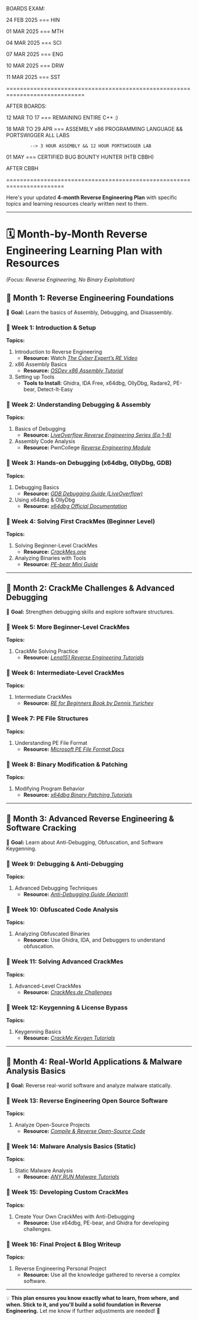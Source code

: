 BOARDS EXAM: 

24 FEB 2025 === HIN

01 MAR 2025 === MTH

04 MAR 2025 === SCI

07 MAR 2025 === ENG

10 MAR 2025 === DRW

11 MAR 2025 === SST


=============================================================================

AFTER BOARDS:

12 MAR TO 17 === REMAINING ENTIRE C++ :)

18 MAR TO 29 APR === ASSEMBLY x86 PROGRAMMING LANGUAGE && PORTSWIGGER ALL LABS

		     --> 3 HOUR ASSEMBLY && 12 HOUR PORTSWIGGER LAB

01 MAY === CERTIFIED BUG BOUNTY HUNTER (HTB CBBH)

AFTER CBBH

=======================================================================

Here's your updated **4-month Reverse Engineering Plan** with specific topics and learning resources clearly written next to them.  

---

# **🗓️ Month-by-Month Reverse Engineering Learning Plan with Resources**  
*(Focus: Reverse Engineering, No Binary Exploitation)*  

## **📌 Month 1: Reverse Engineering Foundations**  
🎯 **Goal:** Learn the basics of Assembly, Debugging, and Disassembly.

### **📅 Week 1: Introduction & Setup**  
**Topics:**  
1. Introduction to Reverse Engineering  
   - **Resource:** Watch *[The Cyber Expert’s RE Video](https://www.youtube.com/@thecyberexpert)*  
2. x86 Assembly Basics  
   - **Resource:** *[OSDev x86 Assembly Tutorial](https://wiki.osdev.org/X86_Assembly_Tutorial)*  
3. Setting up Tools  
   - **Tools to Install:** Ghidra, IDA Free, x64dbg, OllyDbg, Radare2, PE-bear, Detect-It-Easy  

### **📅 Week 2: Understanding Debugging & Assembly**  
**Topics:**  
1. Basics of Debugging  
   - **Resource:** *[LiveOverflow Reverse Engineering Series (Ep 1-8)](https://www.youtube.com/c/LiveOverflow)*  
2. Assembly Code Analysis  
   - **Resource:** PwnCollege *[Reverse Engineering Module](https://pwn.college/)*  

### **📅 Week 3: Hands-on Debugging (x64dbg, OllyDbg, GDB)**  
**Topics:**  
1. Debugging Basics  
   - **Resource:** *[GDB Debugging Guide (LiveOverflow)](https://www.youtube.com/c/LiveOverflow)*  
2. Using x64dbg & OllyDbg  
   - **Resource:** *[x64dbg Official Documentation](https://x64dbg.com/)*  

### **📅 Week 4: Solving First CrackMes (Beginner Level)**  
**Topics:**  
1. Solving Beginner-Level CrackMes  
   - **Resource:** *[CrackMes.one](https://crackmes.one/)*  
2. Analyzing Binaries with Tools  
   - **Resource:** *[PE-bear Mini Guide](https://www.hexacorn.com/blog/2018/12/26/pe-bear-a-mini-tutorial/)*  

---

## **📌 Month 2: CrackMe Challenges & Advanced Debugging**  
🎯 **Goal:** Strengthen debugging skills and explore software structures.

### **📅 Week 5: More Beginner-Level CrackMes**  
**Topics:**  
1. CrackMe Solving Practice  
   - **Resource:** *[Lena151 Reverse Engineering Tutorials](https://tuts4you.com/download.php?list.17)*  

### **📅 Week 6: Intermediate-Level CrackMes**  
**Topics:**  
1. Intermediate CrackMes  
   - **Resource:** *[RE for Beginners Book by Dennis Yurichev](https://beginners.re/)*  

### **📅 Week 7: PE File Structures**  
**Topics:**  
1. Understanding PE File Format  
   - **Resource:** *[Microsoft PE File Format Docs](https://learn.microsoft.com/en-us/windows/win32/debug/pe-format)*  

### **📅 Week 8: Binary Modification & Patching**  
**Topics:**  
1. Modifying Program Behavior  
   - **Resource:** *[x64dbg Binary Patching Tutorials](https://www.youtube.com/@crackthec0de)*  

---

## **📌 Month 3: Advanced Reverse Engineering & Software Cracking**  
🎯 **Goal:** Learn about Anti-Debugging, Obfuscation, and Software Keygenning.

### **📅 Week 9: Debugging & Anti-Debugging**  
**Topics:**  
1. Advanced Debugging Techniques  
   - **Resource:** *[Anti-Debugging Guide (Apriorit)](https://www.apriorit.com/dev-blog/316-anti-debugging-and-anti-reverse-engineering-tricks)*  

### **📅 Week 10: Obfuscated Code Analysis**  
**Topics:**  
1. Analyzing Obfuscated Binaries  
   - **Resource:** Use Ghidra, IDA, and Debuggers to understand obfuscation.

### **📅 Week 11: Solving Advanced CrackMes**  
**Topics:**  
1. Advanced-Level CrackMes  
   - **Resource:** *[CrackMes.de Challenges](https://crackmes.de/)*  

### **📅 Week 12: Keygenning & License Bypass**  
**Topics:**  
1. Keygenning Basics  
   - **Resource:** *[CrackMe Keygen Tutorials](https://crackmes.one/)*  

---

## **📌 Month 4: Real-World Applications & Malware Analysis Basics**  
🎯 **Goal:** Reverse real-world software and analyze malware statically.

### **📅 Week 13: Reverse Engineering Open Source Software**  
**Topics:**  
1. Analyze Open-Source Projects  
   - **Resource:** *[Compile & Reverse Open-Source Code](https://github.com/)*  

### **📅 Week 14: Malware Analysis Basics (Static)**  
**Topics:**  
1. Static Malware Analysis  
   - **Resource:** *[ANY.RUN Malware Tutorials](https://www.youtube.com/@anyrun)*  

### **📅 Week 15: Developing Custom CrackMes**  
**Topics:**  
1. Create Your Own CrackMes with Anti-Debugging  
   - **Resource:** Use x64dbg, PE-bear, and Ghidra for developing challenges.  

### **📅 Week 16: Final Project & Blog Writeup**  
**Topics:**  
1. Reverse Engineering Personal Project  
   - **Resource:** Use all the knowledge gathered to reverse a complex software.  

---

💡 **This plan ensures you know exactly what to learn, from where, and when. Stick to it, and you'll build a solid foundation in Reverse Engineering.** Let me know if further adjustments are needed! 🚀
